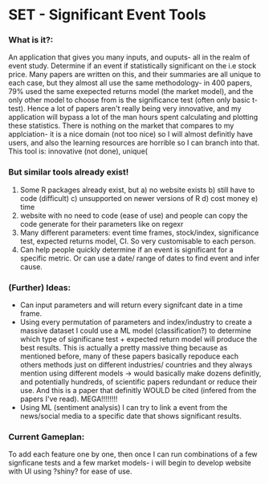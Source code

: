 # SET - Significant Event Tools

### What is it?:
An application that gives you many inputs, and ouputs- all in the realm of event study. Determine if an event if statistically significant on the i.e stock price. Many papers are written on this, and their summaries are all unique to each case, but they almost all use the same methodology- in 400 papers, 79% used the same exepected returns model (the market model), and the only other model to choose from is the significance test (often only basic t-test). Hence a lot of papers aren't really being very innovative, and my application will bypass a lot of the man hours spent calculating and plotting these statistics. There is nothing on the market that compares to my applciation- it is a nice domain (not too nice) so I will almost definitly have users, and also the learning resources are horrible so I can branch into that. This tool is: innovative (not done), unique(

### But similar tools already exist!

1. Some R packages already exist, but a) no website exists b) still have to code (difficult) c) unsupported on newer versions of R d) cost money e) time
2. website with no need to code (ease of use) and people can copy the code generate for their parameters like on regexr
3. Many different parameters: event time frames, stock/index, significance test, expected returns model, CI. So very customisable to each person.
4. Can help people quickly determine if an event is significant for a specific metric. Or can use a date/ range of dates to find event and infer cause.

### (Further) Ideas:
- Can input parameters and will return every signifcant date in a time frame.
- Using every permutation of parameters and index/industry to create a massive dataset I could use a ML model (classification?) to determine which type of significane test + expected return model will produce the best results. This is actually a pretty massive thing because as mentioned before, many of these papers basically repoduce each others methods just on different industries/ countries and they always mention using different models -> would basically make dozens definitly, and potentially hundreds, of scientific papers redundant or reduce their use. And this is a paper that definitly WOULD be cited (infered from the papers I've read). MEGA!!!!!!!!
- Using ML (sentiment analysis) I can try to link a event from the news/social media to a specific date that shows significant results.

### Current Gameplan:
To add each feature one by one, then once I can run combinations of a few signficane tests and a few market models- i will begin to develop website with UI using ?shiny? for ease of use.
